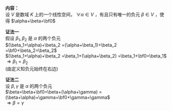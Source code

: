 **内容：**  
设 $V$ 是数域 $K$ 上的一个线性空间， $\forall\alpha  
\in V$ ，有且只有唯一的负元 $\beta\in V$ ，使得 $\alpha+\beta=\bf0$  
  
**证法一**  
假设 $\beta_1,\beta_2$ 是 $\alpha$ 的两个负元  
 $(\beta_1+\alpha)+\beta_2  
=(\alpha+\beta_1)+\beta_2  
=\bf0+\beta_2=\beta_2$  
 $(\beta_1+\alpha)+\beta_2  
=\beta_1+(\alpha+\beta_2)  
=\beta_1+\bf0=\beta_1$  
 $\Rightarrow \beta_1=\beta_2$  
(由定义知负元始终在右边)  
  
**证法二**  
设 $\beta,\gamma$ 是 $\alpha$ 的两个负元  
 $\beta=\beta+\bf0=\beta+(\alpha+\gamma)  
=(\beta+\alpha)+\gamma=\bf0+\gamma=\gamma$  
 $\Rightarrow\beta=\gamma$  
